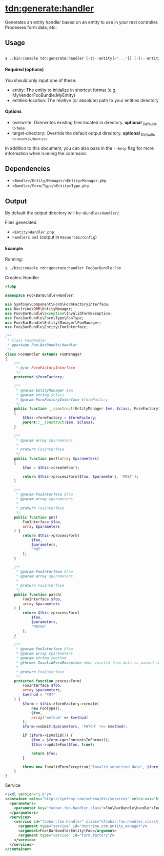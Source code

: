 [tdn:generate:handler](generate-handler.md)
===========================================
Generates an entity handler based on an entity to use in your rest controller. Processes form data, etc.

Usage
-----
```php

$ ./bin/console tdn:generate:handler [-t|--entity[="..."]] [-l|--entities-location[="..."]] [-o|--overwrite] [-d|--target-directory[="..."]]

```

#### Required (options)

You should only input one of these:

- entity: The entity to initialize in shortcut format (e.g. MyVendorFooBundle:MyEntity)
- entities-location: The relative (or absolute) path to your entities directory

#### Options
- overwrite: Overwrites existing files located in directory. **optional**
  <sub>Defaults to false.</sub>
- target-directory: Override the default output directory. **optional**
  <sub>Defaults to `<Bundle>/Handler/`.</sub>

In addition to this document, you can also pass in the `--help` flag for more information when running the command.

Dependencies
------------
* `<Bundle>/Entity/Manager/<Entity>Manager.php`
* `<Bundle>/Form/Type/<Entity>Type.php`

Output
------
By default the output directory will be `<Bundle>/Handler/`.

Files generated:

- `<Entity>Handler.php`
- `handlers.xml` (output in `Resources/config`)

#### Example

Running:
```bash
$ ./bin/console tdn:generate:handler FooBarBundle:Foo
```

Creates:
Handler
``` php
<?php

namespace Foo\BarBundle\Handler;

use Symfony\Component\Form\FormFactoryInterface;
use Doctrine\ORM\EntityManager;
use Foo\BarBundle\Exception\InvalidFormException;
use Foo\BarBundle\Form\Type\FooType;
use Foo\BarBundle\Entity\Manager\FooManager;
use Foo\BarBundle\Entity\FooInterface;

/**
 * Class FooHandler
 * @package Foo\BarBundle\Handler
 */
class FooHandler extends FooManager
{
    /**
     * @var FormFactoryInterface
     */
    protected $formFactory;

    /**
     * @param EntityManager $em
     * @param string $class
     * @param FormFactoryInterface $formFactory
     */
    public function __construct(EntityManager $em, $class, FormFactoryInterface $formFactory)
    {
        $this->formFactory = $formFactory;
        parent::__construct($em, $class);
    }

    /**
     * @param array $parameters
     *
     * @return FooInterface
     */
    public function post(array $parameters)
    {
        $foo = $this->createFoo();

        return $this->processForm($foo, $parameters, 'POST');
    }

    /**
     * @param FooInterface $foo
     * @param array $parameters
     *
     * @return FooInterface
     */
    public function put(
        FooInterface $foo,
        array $parameters
    ) {
        return $this->processForm(
            $foo,
            $parameters,
            'PUT'
        );
    }

    /**
     * @param FooInterface $foo
     * @param array $parameters
     *
     * @return FooInterface
     */
    public function patch(
        FooInterface $foo,
        array $parameters
    ) {
        return $this->processForm(
            $foo,
            $parameters,
            'PATCH'
        );
    }

    /**
     * @param FooInterface $foo
     * @param array $parameters
     * @param string $method
     * @throws InvalidFormException when invalid form data is passed in.
     *
     * @return FooInterface
     */
    protected function processForm(
        FooInterface $foo,
        array $parameters,
        $method = "PUT"
    ) {
        $form = $this->formFactory->create(
            new FooType(),
            $foo,
            array('method' => $method)
        );
        $form->submit($parameters, 'PATCH' !== $method);

        if ($form->isValid()) {
            $foo = $form->getContentsInFormat();
            $this->updateFoo($foo, true);

            return $foo;
        }

        throw new InvalidFormException('Invalid submitted data', $form);
    }
}

```

Service
```xml
<?xml version="1.0"?>
<container xmlns="http://symfony.com/schema/dic/services" xmlns:xsi="http://www.w3.org/2001/XMLSchema-instance" xsi:schemaLocation="http://symfony.com/schema/dic/services http://symfony.com/schema/dic/services/services-1.0.xsd">
  <parameters>
    <parameter key="foobar.foo.handler.class">Foo\BarBundle\Handler\FooHandler</parameter>
  </parameters>
  <services>
    <service id="foobar.foo.handler" class="%foobar.foo.handler.class%">
      <argument type="service" id="doctrine.orm.entity_manager"/>
      <argument>Foo\BarBundle\Entity\Foo</argument>
      <argument type="service" id="form.factory"/>
    </service>
  </services>
</container>

```
